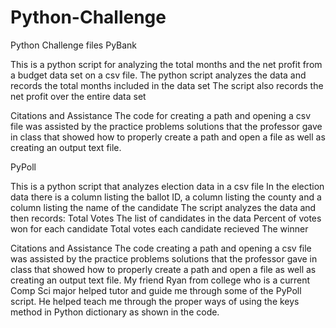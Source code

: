 # Python-Challenge
Python Challenge files
PyBank 

This is a python script for analyzing the total months and the net profit from a budget data set on a csv file.
The python script analyzes the data and records the total months included in the data set
The script also records the net profit over the entire data set

Citations and Assistance
The code for creating a path and opening a csv file was assisted by the practice problems solutions that the professor 
gave in class that showed how to properly create a path and open a file as well as creating an output text file. 


PyPoll

This is a python script that analyzes election data in a csv file
In the election data there is a column listing the ballot ID, a column listing the county and a column listing the name of the candidate
The script analyzes the data and then records:
    Total Votes
    The list of candidates in the data
    Percent of votes won for each candidate
    Total votes each candidate recieved
    The winner

Citations and Assistance
The code creating a path and opening a csv file was assisted by the practice problems solutions that the professor 
gave in class that showed how to properly create a path and open a file as well as creating an output text file.
My friend Ryan from college who is a current Comp Sci major helped tutor and guide me through some of the PyPoll script. He helped teach me through the proper ways
of using the keys method in Python dictionary as shown in the code. 
